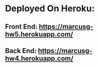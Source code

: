 # Deployed On Heroku: 
## Front End: https://marcusg-hw5.herokuapp.com/

## Back End: https://marcusg-hw4.herokuapp.com/

